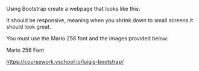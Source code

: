 Using Bootstrap create a webpage that looks like this:



It should be responsive, meaning when you shrink down to small screens it should look great.

You must use the Mario 256 font and the images provided below:

Mario 256 Font

https://coursework.vschool.io/luigis-bootstrap/
